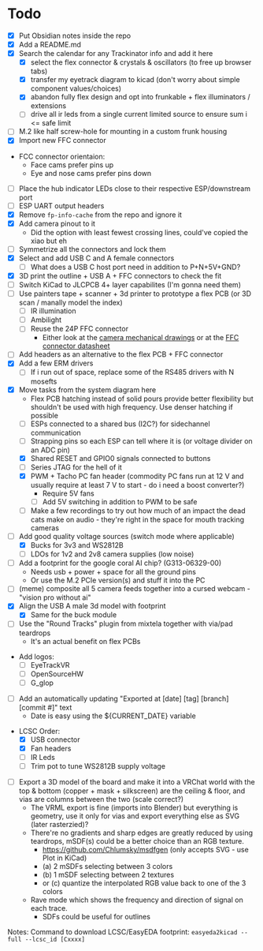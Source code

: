 
# Todo

- [X] Put Obsidian notes inside the repo
- [X] Add a README.md
- [x] Search the calendar for any Trackinator info and add it here
	- [x] select the flex connector & crystals & oscillators (to free up browser tabs)
	- [x] transfer my eyetrack diagram to kicad (don't worry about simple component values/choices)
	- [x] abandon fully flex design and opt into frunkable + flex illuminators / extensions
	- [ ] drive all ir leds from a single current limited source to ensure sum i <= safe limit
- [ ] M.2 like half screw-hole for mounting in a custom frunk housing
- [x] Import new FFC connector
- FCC connector orientaion:
	- Face cams prefer pins up
	- Eye and nose cams prefer pins down
- [ ] Place the hub indicator LEDs close to their respective ESP/downstream port
- [ ] ESP UART output headers
- [x] Remove `fp-info-cache` from the repo and ignore it
- [x] Add camera pinout to it
	- Did the option with least fewest crossing lines, could've copied the xiao but eh
- [ ] Symmetrize all the connectors and lock them
- [x] Select and add USB C and A female connectors
  - [ ] What does a USB C host port need in addition to P+N+5V+GND?
- [x] 3D print the outline + USB A + FFC connectors to check the fit
- [ ] Switch KiCad to JLCPCB 4+ layer capabilites (I'm gonna need them)
- [ ] Use painters tape + scanner + 3d printer to prototype a flex PCB (or 3D scan / manally model the index)
  - [ ] IR illumination
  - [ ] Ambilight
  - [ ] Reuse the 24P FFC connector
	  - Either look at the [camera mechanical drawings](https://www.aliexpress.com/item/1005003906449317.html?spm=a2g0o.order_list.order_list_main.10.361c1802tWpc3p) or at the [FFC connector datasheet](https://datasheet.lcsc.com/lcsc/2001071406_XFCN-F0503-ZV-24-20T-R_C481246.pdf)
- [ ] Add headers as an alternative to the flex PCB + FFC connector
- [x] Add a few ERM drivers
	- [ ] If i run out of space, replace some of the RS485 drivers with N mosefts
- [x] Move tasks from the system diagram here
	- Flex PCB hatching instead of solid pours provide better flexibility but shouldn't be used with high frequency. Use denser hatching if possible
	- [ ] ESPs connected to a shared bus (I2C?) for sidechannel communication
	- [ ] Strapping pins so each ESP can tell where it is (or voltage divider on an ADC pin)
	- [x] Shared RESET and GPIO0 signals connected to buttons
	- [ ] Series JTAG for the hell of it
	- [x] PWM + Tacho PC fan header (commodity PC fans run at 12 V and usually require at least 7 V to start - do i need a boost converter?)
		- Require 5V fans
		- [ ] Add 5V switching in addition to PWM to be safe
	- [ ] Make a few recordings to try out how much of an impact the dead cats make on audio - they're right in the space for mouth tracking cameras
- [ ] Add good quality voltage sources (switch mode where applicable)
	- [x] Bucks for 3v3 and WS2812B
	- [ ] LDOs for 1v2 and 2v8 camera supplies (low noise)
- [ ] Add a footprint for the google coral AI chip? (G313-06329-00)
	- Needs usb + power + space for all the ground pins
	- Or use the M.2 PCIe version(s) and stuff it into the PC
- [ ] (meme) composite all 5 camera feeds together into a cursed webcam - "vision pro without ai"
- [x] Align the USB A male 3d model with footprint
	- [x] Same for the buck module
- [ ] Use the "Round Tracks" plugin from mixtela together with via/pad teardrops
	- It's an actual benefit on flex PCBs
- Add logos:
	- [ ] EyeTrackVR
	- [ ] OpenSourceHW
	- [ ] G_glop
- [ ] Add an automatically updating "Exported at \[date] \[tag] \[branch] \[commit #]" text
	- Date is easy using the ${CURRENT_DATE} variable
- LCSC Order:
	- [x] USB connector
	- [x] Fan headers
	- [ ] IR Leds
	- [ ] Trim pot to tune WS2812B supply voltage
- [ ] Export a 3D model of the board and make it into a VRChat world with the top & bottom (copper + mask + silkscreen) are the ceiling & floor, and vias are columns between the two (scale correct?)
	- The VRML export is fine (imports into Blender) but everything is geometry, use it only for vias and export everything else as SVG (later rasterzied)?
	- There're no gradients and sharp edges are greatly reduced by using teardrops, mSDF(s) could be a better choice than an RGB texture.
		- https://github.com/Chlumsky/msdfgen (only accepts SVG - use Plot in KiCad)
		- (a) 2 mSDFs selecting between 3 colors
		- (b) 1 mSDF selecting between 2 textures
		- or (c) quantize the interpolated RGB value back to one of the 3 colors
	- Rave mode which shows the frequency and direction of signal on each trace.
		- SDFs could be useful for outlines

Notes:
	Command to download LCSC/EasyEDA footprint: `easyeda2kicad --full --lcsc_id [Cxxxx]`